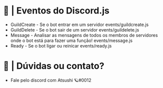 # 🌙 | Eventos do Discord.js
- GuildCreate - Se o bot entrar em um servidor
events/guildcreate.js
- GuildDelete - Se o bot sair de um servidor
events/guildelete.js
- Message - Analisar as mensagens de todos os membros de servidores onde o bot está para fazer uma função!
events/message.js
- Ready - Se o bot ligar ou reinicar
events/ready.js
# 🧤 | Dúvidas ou contato?
- Fale pelo discord com Atsushi 🪐#0012
